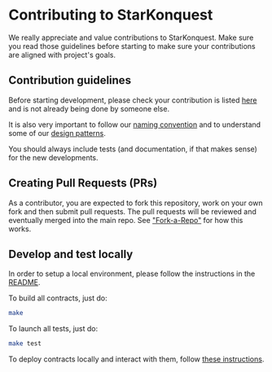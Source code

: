 Contributing to StarKonquest
=======

We really appreciate and value contributions to StarKonquest.
Make sure you read those guidelines before starting to make sure your contributions are aligned with project's goals.

## Contribution guidelines

Before starting development, please check your contribution is listed [here](https://contributions.onlydust.xyz/starkonquest)
and is not already being done by someone else.

It is also very important to follow our [naming convention](https://github.com/onlydustxyz/development-guidelines/blob/main/starknet/README.md#naming-convention) and to understand some of our [design patterns](https://github.com/onlydustxyz/development-guidelines/blob/main/starknet/README.md#design-patterns).

You should always include tests (and documentation, if that makes sense) for the new developments.

## Creating Pull Requests (PRs)

As a contributor, you are expected to fork this repository, work on your own fork and then submit pull requests. The pull requests will be reviewed and eventually merged into the main repo. See ["Fork-a-Repo"](https://help.github.com/articles/fork-a-repo/) for how this works.

## Develop and test locally

In order to setup a local environment, please follow the instructions in the [README](./README.md).

To build all contracts, just do:
```bash
make
```

To launch all tests, just do:
```bash
make test
```

To deploy contracts locally and interact with them, follow [these instructions](./scripts/README.md).
